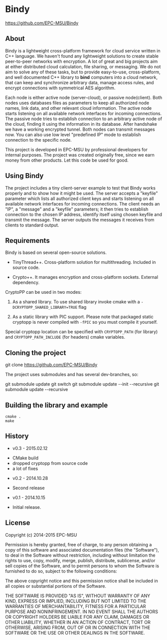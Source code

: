 Bindy
=====

https://github.com/EPC-MSU/Bindy

About
-----

Bindy is a lightweight cross-platform framework for cloud service written in C++ language. We haven't found any lightweight solutions to create stable peer-to-peer networks with encryption. A lot of great and big projects aim at either distributed cloud calculation, file sharing, or messaging. We do not aim to solve any of these tasks, but to provide easy-to-use, cross-platform, and well documented C++ library to **bind** computers into a cloud network, that can keep and synchronize arbitrary data, manage access rules, and encrypt connections with symmetrical AES algorithm.

Each node is either active node (server-cloud), or passive node(client). Both nodes uses databases files as parameters to keep all authorized node names, link data, and other relevant cloud information. The active node starts listening on all available network interfaces for incoming connections. The passive node tries to establish connection to an arbitrary active node of the cloud, finding it using the information in its database. After handshake we have a working encrypted tunnel. Both nodes can transmit messages now.
You can also use low level "predefined IP" mode to establish connection to the specific node.

This project is developed in EPC-MSU by professional developers for internal purposes. The project was created originally free, since we earn money from other products. Let this code be used for good.

Using Bindy
-----------
The project includes a tiny client-server example to test that Bindy works properly and to show how it might be used. The server accepts a "keyfile" parameter which lists all authorized client keys and starts listening on all available network interfaces for incoming connections. The client needs an "IP", a "message" and a "keyfile" parameters; it then tries to establish connection to the chosen IP address, identify itself using chosen keyfile and transmit the message. The server outputs the messages it receives from clients to standard output.

Requirements
------------

Bindy is based on several open-source solutions.

* TinyThread++. Cross-platform solution for multithreading. Included in source code.

* Crypto++. It manages encryption and cross-platform sockets. External dependency.

CryptoPP can be used in two modes:

1. As a shared library. To use shared library invoke cmake with a `-DCRYPTOPP_SHARED_LIBRARY=TRUE` flag

2. As a static library with PIC support. Please note that packaged static cryptopp is never compiled with `-fPIC` so you must compile it yourself.

Special cryptopp location can be specified with `CRYPTOPP_PATH` (for library) and `CRYPTOPP_PATH_INCLUDE` (for headers) cmake variables.

Cloning the project
--------------------------------
   git clone https://github.com/EPC-MSU/Bindy

The project uses  submodules and has several dev-branches, so:

   git submodule update 
   git switch <branch>
   git submodule update --init --recursive
   git submodule update --recursive

Building the library and example
--------------------------------

    cmake .
    make

History
-------

* v0.3 - 2015.02.12
 - CMake build
 - dropped cryptopp from source code
 - a lot of fixes

* v0.2 - 2014.10.28
 - Second release

* v0.1 - 2014.10.15
 - Initial release.


License
-------

Copyright (c) 2014-2015 EPC-MSU

Permission is hereby granted, free of charge, to any person obtaining a copy
of this software and associated documentation files (the "Software"), to deal
in the Software without restriction, including without limitation the rights
to use, copy, modify, merge, publish, distribute, sublicense, and/or sell
copies of the Software, and to permit persons to whom the Software is
furnished to do so, subject to the following conditions:

The above copyright notice and this permission notice shall be included in
all copies or substantial portions of the Software.

THE SOFTWARE IS PROVIDED "AS IS", WITHOUT WARRANTY OF ANY KIND, EXPRESS OR
IMPLIED, INCLUDING BUT NOT LIMITED TO THE WARRANTIES OF MERCHANTABILITY,
FITNESS FOR A PARTICULAR PURPOSE AND NONINFRINGEMENT. IN NO EVENT SHALL THE
AUTHORS OR COPYRIGHT HOLDERS BE LIABLE FOR ANY CLAIM, DAMAGES OR OTHER
LIABILITY, WHETHER IN AN ACTION OF CONTRACT, TORT OR OTHERWISE, ARISING FROM,
OUT OF OR IN CONNECTION WITH THE SOFTWARE OR THE USE OR OTHER DEALINGS IN
THE SOFTWARE.
